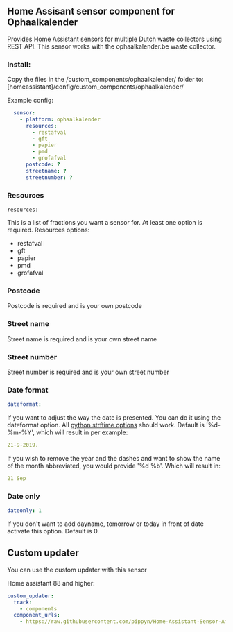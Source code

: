 ## Home Assisant sensor component for Ophaalkalender

Provides Home Assistant sensors for multiple Dutch waste collectors using REST API.
This sensor works with the ophaalkalender.be waste collector.

### Install:
Copy the files in the /custom_components/ophaalkalender/ folder to: [homeassistant]/config/custom_components/ophaalkalender/

Example config:

```yaml
  sensor:
    - platform: ophaalkalender
      resources:
        - restafval
        - gft
        - papier
        - pmd
        - grofafval
      postcode: ?
      streetname: ?
      streetnumber: ?
```

### Resources
```
resources:
```
This is a list of fractions you want a sensor for. At least one option is required.
Resources options:
  - restafval
  - gft
  - papier
  - pmd
  - grofafval

### Postcode
Postcode is required and is your own postcode

### Street name
Street name is required and is your own street name

### Street number
Street number is required and is your own street number

### Date format
```yaml
dateformat:
```
If you want to adjust the way the date is presented. You can do it using the dateformat option. All [python strftime options](http://strftime.org/) should work.
Default is '%d-%m-%Y', which will result in per example: 
```yaml
21-9-2019.
```
If you wish to remove the year and the dashes and want to show the name of the month abbreviated, you would provide '%d %b'. Which will result in: 
```yaml
21 Sep
```

### Date only
```yaml
dateonly: 1
```
If you don't want to add dayname, tomorrow or today in front of date activate this option. Default is 0.

## Custom updater
You can use the custom updater with this sensor

Home assistant 88 and higher:
```yaml
custom_updater:
  track:
    - components
  component_urls:
    - https://raw.githubusercontent.com/pippyn/Home-Assistant-Sensor-Afvalbeheer/master/custom_components.json
```
